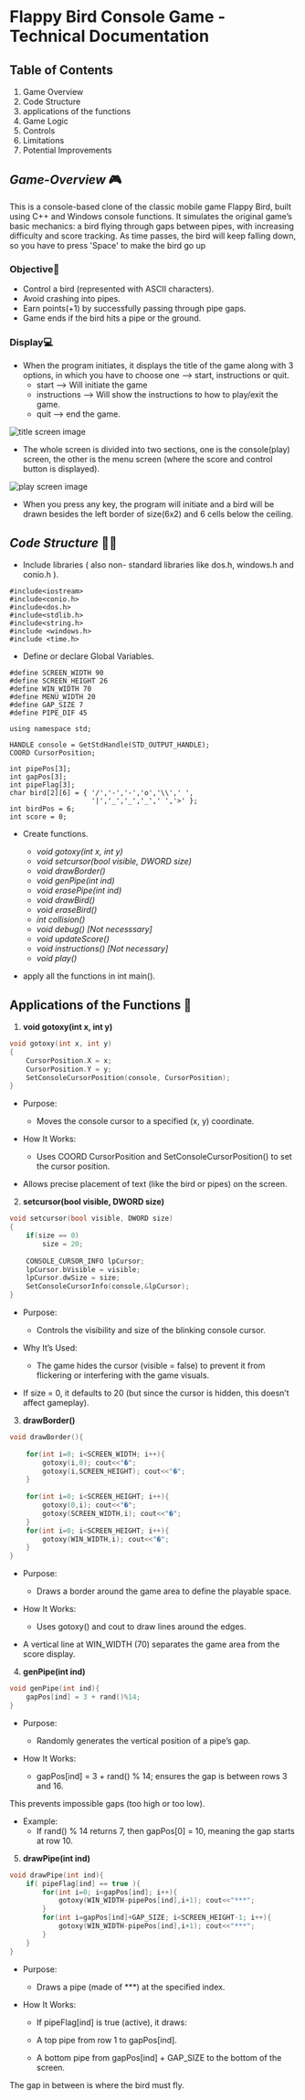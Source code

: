 # Flappy Bird Console Game - Technical Documentation

## Table of Contents
1. Game Overview
2. Code Structure
3. applications of the functions
4. Game Logic
5. Controls
6. Limitations
7. Potential Improvements

## *Game-Overview* 🎮

This is a console-based clone of the classic mobile game Flappy Bird, built using C++ and Windows console functions. It simulates the original game’s basic mechanics: a bird flying through gaps between pipes, with increasing difficulty and score tracking. As time passes, the bird will keep falling down, so you have to press 'Space' to make the bird go up

### Objective🎯

- Control a bird (represented with ASCII characters).
- Avoid crashing into pipes.
- Earn points(+1) by successfully passing through pipe gaps.
- Game ends if the bird hits a pipe or the ground.

### Display💻

- When the program initiates, it displays the title of the game along with 3 options, in which you have to choose one --> start, instructions or quit.  
  - start --> Will initiate the game
  - instructions --> Will show the instructions to how to play/exit the game.
  - quit --> end the game.
  
  
 ![title screen image](https://github.com/user-attachments/assets/4423b243-dc7e-4769-8e19-69331a6bd941)
 

- The whole screen is divided into two sections, one is the console(play) screen, the other is the menu screen (where the score and control button is displayed).
  
  
 ![play screen image](https://github.com/user-attachments/assets/178be2de-e149-493d-b9b5-4d66dee2341b)
 
 
- When you press any key, the program will initiate and a bird will be drawn besides the left border of size(6x2) and 6 cells below the ceiling.

## *Code Structure* 👷🏻

- Include libraries ( also non- standard libraries like dos.h, windows.h and conio.h ).

```
#include<iostream>
#include<conio.h>
#include<dos.h>
#include<stdlib.h>
#include<string.h>
#include <windows.h>
#include <time.h>
```

- Define or declare Global Variables.

```
#define SCREEN_WIDTH 90
#define SCREEN_HEIGHT 26
#define WIN_WIDTH 70
#define MENU_WIDTH 20
#define GAP_SIZE 7
#define PIPE_DIF 45

using namespace std;
 
HANDLE console = GetStdHandle(STD_OUTPUT_HANDLE);
COORD CursorPosition;

int pipePos[3];
int gapPos[3];
int pipeFlag[3];
char bird[2][6] = { '/','-','-','o','\\',' ',
					'|','_','_','_',' ','>' };
int birdPos = 6;
int score = 0;
```

- Create functions.
  - _void gotoxy(int x, int y)_
  - _void setcursor(bool visible, DWORD size)_
  - _void drawBorder()_
  - _void genPipe(int ind)_
  - _void erasePipe(int ind)_
  - _void drawBird()_
  - _void eraseBird()_
  - _int collision()_
  - _void debug() [Not necesssary]_
  - _void updateScore()_
  - _void instructions() [Not necessary]_
  - _void play()_

- apply all the functions in int main().

## Applications of the Functions 📃

1. **void gotoxy(int x, int y)**

```cpp
void gotoxy(int x, int y)
{
	CursorPosition.X = x;
	CursorPosition.Y = y;
	SetConsoleCursorPosition(console, CursorPosition);
}
```

- Purpose:
  - Moves the console cursor to a specified (x, y) coordinate.

- How It Works:
  - Uses COORD CursorPosition and SetConsoleCursorPosition() to set the cursor position.

- Allows precise placement of text (like the bird or pipes) on the screen.

2. **setcursor(bool visible, DWORD size)**

```cpp
void setcursor(bool visible, DWORD size) 
{
	if(size == 0)
		size = 20;	
	
	CONSOLE_CURSOR_INFO lpCursor;	
	lpCursor.bVisible = visible;
	lpCursor.dwSize = size;
	SetConsoleCursorInfo(console,&lpCursor);
}
```

- Purpose:
  - Controls the visibility and size of the blinking console cursor.

- Why It’s Used:
  - The game hides the cursor (visible = false) to prevent it from flickering or interfering with the game visuals.

- If size = 0, it defaults to 20 (but since the cursor is hidden, this doesn’t affect gameplay).  

3. **drawBorder()**

```cpp
void drawBorder(){ 
	
	for(int i=0; i<SCREEN_WIDTH; i++){
		gotoxy(i,0); cout<<"�";
		gotoxy(i,SCREEN_HEIGHT); cout<<"�";
	}
	
	for(int i=0; i<SCREEN_HEIGHT; i++){
		gotoxy(0,i); cout<<"�";
		gotoxy(SCREEN_WIDTH,i); cout<<"�";
	}
	for(int i=0; i<SCREEN_HEIGHT; i++){
		gotoxy(WIN_WIDTH,i); cout<<"�";
	}
}
```

- Purpose:
  - Draws a border around the game area to define the playable space.

- How It Works:
  - Uses gotoxy() and cout to draw lines around the edges.

- A vertical line at WIN_WIDTH (70) separates the game area from the score display.

4. **genPipe(int ind)**

```cpp
void genPipe(int ind){
	gapPos[ind] = 3 + rand()%14; 
}
```

- Purpose:
  - Randomly generates the vertical position of a pipe’s gap.

- How It Works:
  - gapPos[ind] = 3 + rand() % 14; ensures the gap is between rows 3 and 16.

This prevents impossible gaps (too high or too low).

- Example:
  - If rand() % 14 returns 7, then gapPos[0] = 10, meaning the gap starts at row 10.
 
5. **drawPipe(int ind)**

```cpp
void drawPipe(int ind){
	if( pipeFlag[ind] == true ){
		for(int i=0; i<gapPos[ind]; i++){ 
			gotoxy(WIN_WIDTH-pipePos[ind],i+1); cout<<"***"; 
		}
		for(int i=gapPos[ind]+GAP_SIZE; i<SCREEN_HEIGHT-1; i++){ 
			gotoxy(WIN_WIDTH-pipePos[ind],i+1); cout<<"***"; 
		}
	} 
}
```

- Purpose:
  - Draws a pipe (made of ***) at the specified index.

- How It Works:
  - If pipeFlag[ind] is true (active), it draws:

  - A top pipe from row 1 to gapPos[ind].

  - A bottom pipe from gapPos[ind] + GAP_SIZE to the bottom of the screen.  
  
The gap in between is where the bird must fly.










